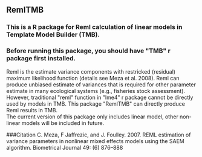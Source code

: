 ## RemlTMB
### This is a R package for Reml calculation of linear models in Template Model Builder (TMB). 
### Before running this package, you should have "TMB" r package first installed.

Reml is the estimate variance components with restricked (residual) maximum likelihood function (details see Meza et al. 2008). Reml can produce unbiased estimate of variances that is required for other parameter estimate in many ecological systems (e.g., fisheries stock assessment). However, traditional "reml" function in "lme4" r package cannot be directly used by models in TMB. This package "RemlTMB" can directly produce Reml results in TMB.  
The current version of this package only includes linear model, other non-linear models will be included in future.

###Citation
C. Meza, F Jaffrezic, and J. Foulley.  2007.  REML estimation of variance parameters in nonlinear mixed effects models using the SAEM algorithm.  Biometrical Journal 49: (6) 876–888

